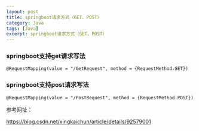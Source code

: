 ```yaml
---
layout: post
title: springboot请求方式（GET、POST）
category: Java
tags: [Java]
excerpt: springboot请求方式（GET、POST）
---
```


### springboot支持get请求写法 ###

    @RequestMapping(value = "/GetRequest", method = {RequestMethod.GET})

### springboot支持post请求写法 ###

    @RequestMapping(value = "/PostRequest", method = {RequestMethod.POST})

参考网址：

<https://blog.csdn.net/xingkaichun/article/details/92579001>
